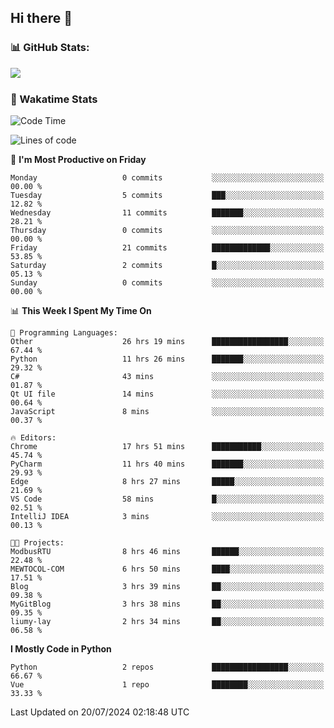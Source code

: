 ## Hi there 👋
### 📊 GitHub Stats:
<p href="https://github.com/anuraghazra/github-readme-stats">
<img align="left" src="https://github-readme-stats.vercel.app/api?username=liumy-lay&show_icons=true&title_color=ffffff&icon_color=ffffff&text_color=ffffff&bg_color=D80835&hide_title=true" />
</p>
<br clear="left"/>

### 🚀 Wakatime Stats
<!--START_SECTION:waka-->
![Code Time](http://img.shields.io/badge/Code%20Time-35%20hrs%2028%20mins-blue)

![Lines of code](https://img.shields.io/badge/From%20Hello%20World%20I%27ve%20Written-0%20lines%20of%20code-blue)

📅 **I'm Most Productive on Friday** 

```text
Monday                   0 commits           ░░░░░░░░░░░░░░░░░░░░░░░░░   00.00 % 
Tuesday                  5 commits           ███░░░░░░░░░░░░░░░░░░░░░░   12.82 % 
Wednesday                11 commits          ███████░░░░░░░░░░░░░░░░░░   28.21 % 
Thursday                 0 commits           ░░░░░░░░░░░░░░░░░░░░░░░░░   00.00 % 
Friday                   21 commits          █████████████░░░░░░░░░░░░   53.85 % 
Saturday                 2 commits           █░░░░░░░░░░░░░░░░░░░░░░░░   05.13 % 
Sunday                   0 commits           ░░░░░░░░░░░░░░░░░░░░░░░░░   00.00 % 
```


📊 **This Week I Spent My Time On** 

```text
💬 Programming Languages: 
Other                    26 hrs 19 mins      █████████████████░░░░░░░░   67.44 % 
Python                   11 hrs 26 mins      ███████░░░░░░░░░░░░░░░░░░   29.32 % 
C#                       43 mins             ░░░░░░░░░░░░░░░░░░░░░░░░░   01.87 % 
Qt UI file               14 mins             ░░░░░░░░░░░░░░░░░░░░░░░░░   00.64 % 
JavaScript               8 mins              ░░░░░░░░░░░░░░░░░░░░░░░░░   00.37 % 

🔥 Editors: 
Chrome                   17 hrs 51 mins      ███████████░░░░░░░░░░░░░░   45.74 % 
PyCharm                  11 hrs 40 mins      ███████░░░░░░░░░░░░░░░░░░   29.93 % 
Edge                     8 hrs 27 mins       █████░░░░░░░░░░░░░░░░░░░░   21.69 % 
VS Code                  58 mins             █░░░░░░░░░░░░░░░░░░░░░░░░   02.51 % 
IntelliJ IDEA            3 mins              ░░░░░░░░░░░░░░░░░░░░░░░░░   00.13 % 

🐱‍💻 Projects: 
ModbusRTU                8 hrs 46 mins       ██████░░░░░░░░░░░░░░░░░░░   22.48 % 
MEWTOCOL-COM             6 hrs 50 mins       ████░░░░░░░░░░░░░░░░░░░░░   17.51 % 
Blog                     3 hrs 39 mins       ██░░░░░░░░░░░░░░░░░░░░░░░   09.38 % 
MyGitBlog                3 hrs 38 mins       ██░░░░░░░░░░░░░░░░░░░░░░░   09.35 % 
liumy-lay                2 hrs 34 mins       ██░░░░░░░░░░░░░░░░░░░░░░░   06.58 % 
```

**I Mostly Code in Python** 

```text
Python                   2 repos             █████████████████░░░░░░░░   66.67 % 
Vue                      1 repo              ████████░░░░░░░░░░░░░░░░░   33.33 % 
```




 Last Updated on 20/07/2024 02:18:48 UTC
<!--END_SECTION:waka-->
